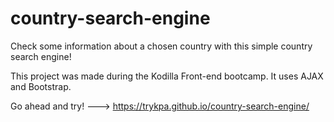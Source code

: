 # country-search-engine

Check some information about a chosen country with this simple country search engine!

This project was made during the Kodilla Front-end bootcamp. It uses AJAX and Bootstrap.

Go ahead and try! ---> https://trykpa.github.io/country-search-engine/
